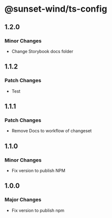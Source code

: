 # @sunset-wind/ts-config

## 1.2.0

### Minor Changes

- Change Storybook docs folder

## 1.1.2

### Patch Changes

- Test

## 1.1.1

### Patch Changes

- Remove Docs to workflow of changeset

## 1.1.0

### Minor Changes

- Fix version to publish NPM

## 1.0.0

### Major Changes

- Fix version to publish npm
